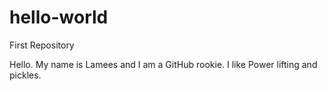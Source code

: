 hello-world
===========

First Repository

Hello. My name is Lamees and I am a GitHub rookie. I like Power lifting and pickles.
